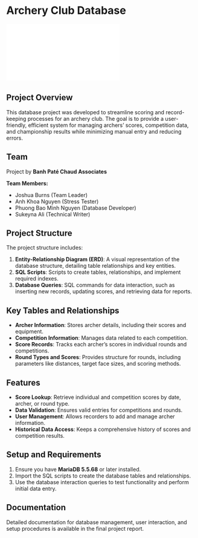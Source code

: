 # Archery Club Database

![ERD Diagram](./ERD%20FINAL.pdf)

## Project Overview
This database project was developed to streamline scoring and record-keeping processes for an archery club. The goal is to provide a user-friendly, efficient system for managing archers’ scores, competition data, and championship results while minimizing manual entry and reducing errors.

## Team
Project by **Banh Paté Chaud Associates**

**Team Members:**
- Joshua Burns (Team Leader)
- Anh Khoa Nguyen (Stress Tester)
- Phuong Bao Minh Nguyen (Database Developer)
- Sukeyna Ali (Technical Writer)

## Project Structure
The project structure includes:
1. **Entity-Relationship Diagram (ERD)**: A visual representation of the database structure, detailing table relationships and key entities.
2. **SQL Scripts**: Scripts to create tables, relationships, and implement required indexes.
3. **Database Queries**: SQL commands for data interaction, such as inserting new records, updating scores, and retrieving data for reports.

## Key Tables and Relationships
- **Archer Information**: Stores archer details, including their scores and equipment.
- **Competition Information**: Manages data related to each competition.
- **Score Records**: Tracks each archer’s scores in individual rounds and competitions.
- **Round Types and Scores**: Provides structure for rounds, including parameters like distances, target face sizes, and scoring methods.

## Features
- **Score Lookup**: Retrieve individual and competition scores by date, archer, or round type.
- **Data Validation**: Ensures valid entries for competitions and rounds.
- **User Management**: Allows recorders to add and manage archer information.
- **Historical Data Access**: Keeps a comprehensive history of scores and competition results.

## Setup and Requirements
1. Ensure you have **MariaDB 5.5.68** or later installed.
2. Import the SQL scripts to create the database tables and relationships.
3. Use the database interaction queries to test functionality and perform initial data entry.

## Documentation
Detailed documentation for database management, user interaction, and setup procedures is available in the final project report.
